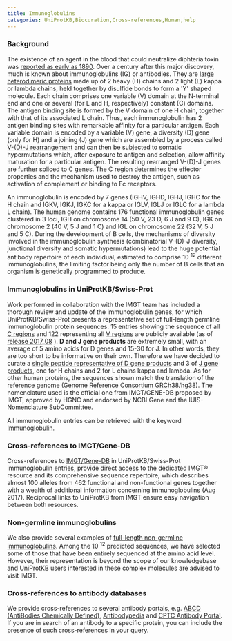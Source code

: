 ```yaml
---
title: Immunoglobulins
categories: UniProtKB,Biocuration,Cross-references,Human,help
---
```


### Background

The existence of an agent in the blood that could neutralize diphteria toxin was [reported as early as 1890](https://www.ncbi.nlm.nih.gov/pubmed/1749380). Over a century after this major discovery, much is known about immunoglobulins (IG) or antibodies. They are [large heterodimeric proteins](https://www.ncbi.nlm.nih.gov/pubmed/20176268) made up of 2 heavy (H) chains and 2 light (L) kappa or lambda chains, held together by disulfide bonds to form a 'Y' shaped molecule. Each chain comprises one variable (V) domain at the N-terminal end and one or several (for L and H, respectively) constant (C) domains. The antigen binding site is formed by the V domain of one H chain, together with that of its associated L chain. Thus, each immunoglobulin has 2 antigen binding sites with remarkable affinity for a particular antigen. Each variable domain is encoded by a variable (V) gene, a diversity (D) gene (only for H) and a joining (J) gene which are assembled by a process called [V-(D)-J rearrangement](https://www.ncbi.nlm.nih.gov/pubmed/24600447) and can then be subjected to somatic hypermutations which, after exposure to antigen and selection, allow affinity maturation for a particular antigen. The resulting rearranged V-(D)-J genes are further spliced to C genes. The C region determines the effector properties and the mechanism used to destroy the antigen, such as activation of complement or binding to Fc receptors.

An immunoglobulin is encoded by 7 genes (IGHV, IGHD, IGHJ, IGHC for the H chain and IGKV, IGKJ, IGKC for a kappa or IGLV, IGLJ or IGLC for a lambda L chain). The human genome contains 176 functional immunoglobulin genes clustered in 3 loci, IGH on chromosome 14 (50 V, 23 D, 6 J and 9 C), IGK on chromosome 2 (40 V, 5 J and 1 C) and IGL on chromosome 22 (32 V, 5 J and 5 C). During the development of B cells, the mechanisms of diversity involved in the immunoglobulin synthesis (combinatorial V-(D)-J diversity, junctional diversity and somatic hypermutations) lead to the huge potential antibody repertoire of each individual, estimated to comprise 10 <sup>12</sup> different immunoglobulins, the limiting factor being only the number of B cells that an organism is genetically programmed to produce.

### Immunoglobulins in UniProtKB/Swiss-Prot

Work performed in collaboration with the IMGT team has included a thorough review and update of the immunoglobulin genes, for which UniProtKB/Swiss-Prot presents a representative set of full-length germline immunoglobulin protein sequences. 15 entries showing the sequence of all [C regions](https://www.uniprot.org/uniprotkb/?query=keyword:KW-1280+AND+keyword:KW-1185+AND+name:immunoglobulin+AND+name:constant+AND+organism:9606+AND+reviewed:yes) and 122 representing all [V regions](https://www.uniprot.org/uniprotkb/?query=keyword:KW-1280+AND+keyword:KW-1185+AND+name:immunoglobulin+AND+name:variable+AND+organism:9606+AND+reviewed:yes) are publicly available (as of [release 2017\_08](https://www.uniprot.org/news/2017/08/30/release) ). **D and J gene products** are extremely small, with an average of 5 amino acids for D genes and 15-30 for J. In other words, they are too short to be informative on their own. Therefore we have decided to curate a [single peptide representative of D gene products](https://www.uniprot.org/uniprotkb/P0DOY5) and 3 of [J gene products](https://www.uniprot.org/uniprotkb/?query=accession:A0A0C4DH62+OR+accession:A0A0A0MT89+OR+accession:A0A0A0MT76), one for H chains and 2 for L chains kappa and lambda. As for other human proteins, the sequences shown match the translation of the reference genome (Genome Reference Consortium GRCh38/hg38). The nomenclature used is the official one from IMGT/GENE-DB proposed by IMGT, approved by HGNC and endorsed by NCBI Gene and the IUIS-Nomenclature SubCommittee.

All immunoglobulin entries can be retrieved with the keyword [Immunoglobulin](https://www.uniprot.org/keywords/KW-1280).

### Cross-references to IMGT/Gene-DB

Cross-references to [IMGT/Gene-DB](http://www.imgt.org/genedb/doc) in UniProtKB/Swiss-Prot immunoglobulin entries, provide direct access to the dedicated IMGT® resource and its comprehensive sequence repertoire, which describes almost 100 alleles from 462 functional and non-functional genes together with a wealth of additional information concerning immunoglobulins (Aug 2017). Reciprocal links to UniProtKB from IMGT ensure easy navigation between both resources.

### Non-germline immunoglobulins

We also provide several examples of [full-length non-germline immunoglobulins](https://www.uniprot.org/uniprotkb/?query=(keyword:KW-1280+AND+reviewed:yes+AND+organism:9606)+NOT+keyword:KW-1185). Among the 10 <sup>12</sup> predicted sequences, we have selected some of those that have been entirely sequenced at the amino acid level. However, their representation is beyond the scope of our knowledgebase and UniProtKB users interested in these complex molecules are advised to visit IMGT.

### Cross-references to antibody databases

We provide cross-references to several antibody portals, e.g. [ABCD (AntiBodies Chemically Defined)](https://www.uniprot.org/uniprotkb/?query=database%3A%28type%3Aabcd%29), [Antibodypedia](https://www.uniprot.org/uniprotkb/?query=database%3A%28type%3Aantibodypedia%29) and [CPTC Antibody Portal](https://www.uniprot.org/uniprotkb/?query=database%3A%28type%3Acptc%29). If you are in search of an antibody to a specific protein, you can include the presence of such cross-references in your query.
